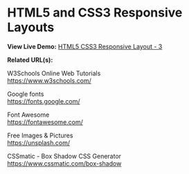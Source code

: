 # HTML5 and CSS3 Responsive Layouts

**View Live Demo:** <a href="https://rodrigocorrea.me/HTML5 CSS3 Responsive Layout - 3/">HTML5 CSS3 Responsive Layout - 3</a>

**Related URL(s):**

W3Schools Online Web Tutorials<br>
https://www.w3schools.com/

Google fonts<br>
https://fonts.google.com/

Font Awesome<br>
https://fontawesome.com/

Free Images & Pictures<br>
https://unsplash.com/

CSSmatic - Box Shadow CSS Generator<br>
https://www.cssmatic.com/box-shadow
